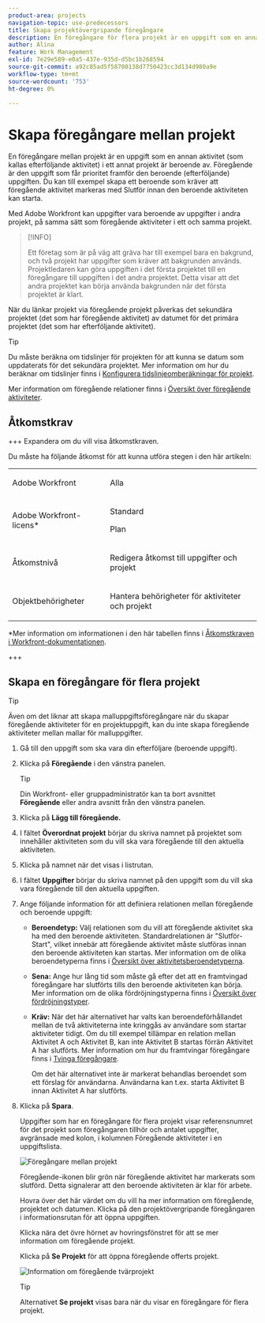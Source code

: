 ```yaml
---
product-area: projects
navigation-topic: use-predecessors
title: Skapa projektövergripande föregångare
description: En föregångare för flera projekt är en uppgift som en annan aktivitet (som kallas efterföljande aktivitet) i ett annat projekt är beroende av. Föregående är den uppgift som får prioritet framför den beroende (efterföljande) uppgiften. Du kan till exempel skapa ett beroende som kräver att föregående aktivitet markeras med Slutför innan den beroende aktiviteten kan starta.
author: Alina
feature: Work Management
exl-id: 7e29e589-e0a5-437e-935d-d5bc1b268594
source-git-commit: a92c85ad5f58700138d7750423cc3d134d980a9e
workflow-type: tm+mt
source-wordcount: '753'
ht-degree: 0%

---
```


# Skapa föregångare mellan projekt

<!--Audited: 12/2024-->

En föregångare mellan projekt är en uppgift som en annan aktivitet (som kallas efterföljande aktivitet) i ett annat projekt är beroende av. Föregående är den uppgift som får prioritet framför den beroende (efterföljande) uppgiften. Du kan till exempel skapa ett beroende som kräver att föregående aktivitet markeras med Slutför innan den beroende aktiviteten kan starta.

Med Adobe Workfront kan uppgifter vara beroende av uppgifter i andra projekt, på samma sätt som föregående aktiviteter i ett och samma projekt.

>[!INFO]
>
>Ett företag som är på väg att gräva har till exempel bara en bakgrund, och två projekt har uppgifter som kräver att bakgrunden används. Projektledaren kan göra uppgiften i det första projektet till en föregångare till uppgiften i det andra projektet. Detta visar att det andra projektet kan börja använda bakgrunden när det första projektet är klart.

När du länkar projekt via föregående projekt påverkas det sekundära projektet (det som har föregående aktivitet) av datumet för det primära projektet (det som har efterföljande aktivitet).

>[!TIP]
>
>Du måste beräkna om tidslinjer för projekten för att kunna se datum som uppdaterats för det sekundära projektet. Mer information om hur du beräknar om tidslinjer finns i [Konfigurera tidslinjeomberäkningar för projekt](../../../administration-and-setup/set-up-workfront/configure-system-defaults/configure-timeline-recalculations-projects.md).

Mer information om föregående relationer finns i [Översikt över föregående aktiviteter](../../../manage-work/tasks/use-prdcssrs/predecessors-overview.md).

## Åtkomstkrav

+++ Expandera om du vill visa åtkomstkraven.

Du måste ha följande åtkomst för att kunna utföra stegen i den här artikeln:

<table style="table-layout:auto"> 
 <col> 
 <col> 
 <tbody> 
  <tr> 
   <td role="rowheader">Adobe Workfront</td> 
   <td> <p>Alla</p> </td> 
  </tr> 
  <tr> 
   <td role="rowheader">Adobe Workfront-licens*</td> 
   <td> <p>Standard </p>

<p>Plan </p>
   </td> 
  </tr> 
  <tr> 
   <td role="rowheader">Åtkomstnivå</td> 
   <td> <p>Redigera åtkomst till uppgifter och projekt</p> </td> 
  </tr> 
  <tr> 
   <td role="rowheader">Objektbehörigheter</td> 
   <td> <p>Hantera behörigheter för aktiviteter och projekt</p> </td> 
  </tr> 
 </tbody> 
</table>

*Mer information om informationen i den här tabellen finns i [Åtkomstkraven i Workfront-dokumentationen](/help/quicksilver/administration-and-setup/add-users/access-levels-and-object-permissions/access-level-requirements-in-documentation.md).

+++

## Skapa en föregångare för flera projekt

>[!TIP]
>
>Även om det liknar att skapa malluppgiftsföregångare när du skapar föregående aktiviteter för en projektuppgift, kan du inte skapa föregående aktiviteter mellan mallar för malluppgifter.


1. Gå till den uppgift som ska vara din efterföljare (beroende uppgift).
1. Klicka på **Föregående** i den vänstra panelen.

   >[!TIP]
   >
   >   Din Workfront- eller gruppadministratör kan ta bort avsnittet **Föregående** eller andra avsnitt från den vänstra panelen.

1. Klicka på **Lägg till föregående.**
1. I fältet **Överordnat projekt** börjar du skriva namnet på projektet som innehåller aktiviteten som du vill ska vara föregående till den aktuella aktiviteten.
1. Klicka på namnet när det visas i listrutan.
1. I fältet **Uppgifter** börjar du skriva namnet på den uppgift som du vill ska vara föregående till den aktuella uppgiften.
1. Ange följande information för att definiera relationen mellan föregående och beroende uppgift:


   * **Beroendetyp:** Välj relationen som du vill att föregående aktivitet ska ha med den beroende aktiviteten. Standardrelationen är &quot;Slutför-Start&quot;, vilket innebär att föregående aktivitet måste slutföras innan den beroende aktiviteten kan startas. Mer information om de olika beroendetyperna finns i [Översikt över aktivitetsberoendetyperna](../../../manage-work/tasks/use-prdcssrs/task-dependency-types.md).

   * **Sena:** Ange hur lång tid som måste gå efter det att en framtvingad föregångare har slutförts tills den beroende aktiviteten kan börja. Mer information om de olika fördröjningstyperna finns i [Översikt över fördröjningstyper](../../../manage-work/tasks/use-prdcssrs/lag-types.md).

   * **Kräv:** När det här alternativet har valts kan beroendeförhållandet mellan de två aktiviteterna inte kringgås av användare som startar aktiviteter tidigt. Om du till exempel tillämpar en relation mellan Aktivitet A och Aktivitet B, kan inte Aktivitet B startas förrän Aktivitet A har slutförts. Mer information om hur du framtvingar föregångare finns i [Tvinga föregångare](../../../manage-work/tasks/use-prdcssrs/enforced-predecessors.md).

     Om det här alternativet inte är markerat behandlas beroendet som ett förslag för användarna. Användarna kan t.ex. starta Aktivitet B innan Aktivitet A har slutförts.

1. Klicka på **Spara**.

   Uppgifter som har en föregångare för flera projekt visar referensnumret för det projekt som föregångaren tillhör och antalet uppgifter, avgränsade med kolon, i kolumnen Föregående aktiviteter i en uppgiftslista.

   ![Föregångare mellan projekt](assets/cross-project-predecessor-in-list-view.png)

   Föregående-ikonen blir grön när föregående aktivitet har markerats som slutförd. Detta signalerar att den beroende aktiviteten är klar för arbete.

   Hovra över det här värdet om du vill ha mer information om föregående, projektet och datumen. Klicka på den projektövergripande föregångaren i informationsrutan för att öppna uppgiften.

   Klicka nära det övre hörnet av hovringsfönstret för att se mer information om föregående projekt.

   Klicka på **Se Projekt** för att öppna föregående offerts projekt.

   ![Information om föregående tvärprojekt](assets/cross-project-predecessor-details.png)

   >[!TIP]
   >
   >   Alternativet **Se projekt** visas bara när du visar en föregångare för flera projekt.

